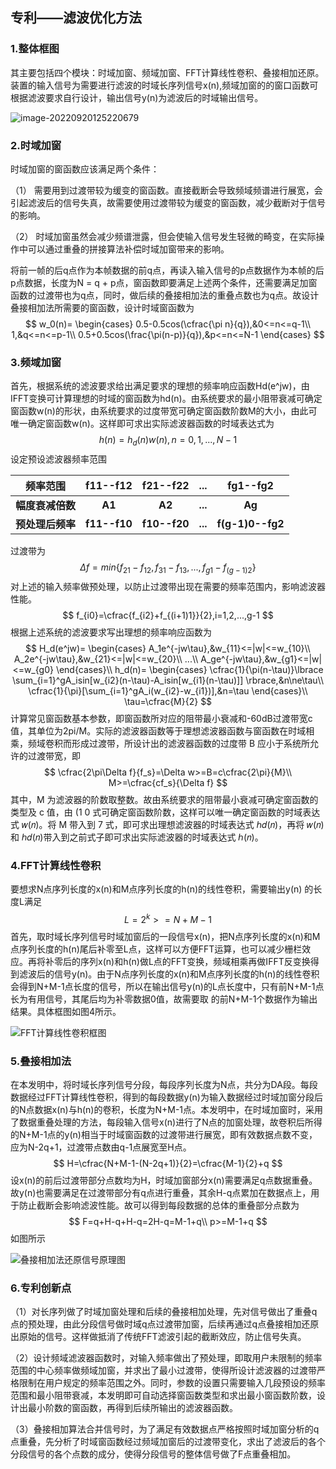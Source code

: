 ## 专利——滤波优化方法

### 1.整体框图

​		其主要包括四个模块：时域加窗、频域加窗、FFT计算线性卷积、叠接相加还原。装置的输入信号为需要进行滤波的时域长序列信号x(n),频域加窗的的窗口函数可根据滤波要求自行设计，输出信号y(n)为滤波后的时域输出信号。

![image-20220920125220679](https://gitee.com/qian-mi/typora_picture/raw/master/img/202209201252421.png)

### 2.时域加窗

时域加窗的窗函数应该满足两个条件：

（1） 需要用到过渡带较为缓变的窗函数。直接截断会导致频域频谱进行展宽，会引起滤波后的信号失真，故需要使用过渡带较为缓变的窗函数，减少截断对于信号的影响。

（2） 时域加窗虽然会减少频谱泄露，但会使输入信号发生轻微的畸变，在实际操作中可以通过重叠的拼接算法补偿时域加窗带来的影响。

​		将前一帧的后q点作为本帧数据的前q点，再读入输入信号的p点数据作为本帧的后p点数据，长度为N = q + p点，窗函数即要满足上述两个条件，还需要满足加窗函数的过渡带也为q点，同时，做后续的叠接相加法的重叠点数也为q点。故设计叠接相加法所需要的窗函数，设计时域窗函数为
$$
w_0(n)=
\begin{cases}
0.5-0.5cos(\cfrac{\pi n}{q}),&0<=n<=q-1\\
1,&q<=n<=p-1\\
0.5+0.5cos(\frac{\pi(n-p)}{q}),&p<=n<=N-1
\end{cases}
$$

### 3.频域加窗

​		首先，根据系统的滤波要求给出满足要求的理想的频率响应函数Hd(e^jw)，由IFFT变换可计算理想的时域的窗函数为hd(n)。由系统要求的最小阻带衰减可确定窗函数w(n)的形状，由系统要求的过度带宽可确定窗函数阶数M的大小，由此可唯一确定窗函数w(n)。这样即可求出实际滤波器函数的时域表达式为
$$
h(n)=h_d(n)w(n),n=0,1,...,N-1
$$
设定预设滤波器频率范围

|   **频率范围**   | **f11--f12** | **f21--f22** | **...** |   **fg1--fg2**   |
| :--------------: | :----------: | :----------: | :-----: | :--------------: |
| **幅度衰减倍数** |    **A1**    |    **A2**    | **...** |      **Ag**      |
| **预处理后频率** | **f11--f10** | **f10--f20** | **...** | **f(g-1)0--fg2** |

过渡带为
$$
\Delta f=min\lbrace f_{21}-f_{12},f_{31}-f_{13},...,f_{g1}-f_{(g-1)2}\rbrace
$$
对上述的输入频率做预处理，以防止过渡带出现在需要的频率范围内，影响滤波器性能。
$$
f_{i0}=\cfrac{f_{i2}+f_{(i+1)1}}{2},i=1,2,...,g-1
$$
根据上述系统的滤波要求写出理想的频率响应函数为
$$
H_d(e^jw)=
\begin{cases}
A_1e^{-jw\tau},&w_{11}<=|w|<=w_{10}\\
A_2e^{-jw\tau},&w_{21}<=|w|<=w_{20}\\
...\\
A_ge^{-jw\tau},&w_{g1}<=|w|<=w_{g0}
\end{cases}\\
h_d(n)=
\begin{cases}
\cfrac{1}{\pi(n-\tau)}\lbrace \sum_{i=1}^gA_isin[w_{i2}(n-\tau)-A_isin[w_{i1}(n-\tau)]] \rbrace,&n\ne\tau\\
\cfrac{1}{\pi}[\sum_{i=1}^gA_i(w_{i2}-w_{i1})],&n=\tau
\end{cases}\\
\tau=\cfrac{M}{2}
$$
计算常见窗函数基本参数，即窗函数所对应的阻带最小衰减和-60dB过渡带宽c值，其单位为2pi/M。实际的滤波器函数等于理想滤波器函数与窗函数在时域相乘，频域卷积而形成过渡带，所设计出的滤波器函数的过度带 B 应小于系统所允许的过渡带宽，即
$$
\cfrac{2\pi\Delta f}{f_s}=\Delta w>=B=c\cfrac{2\pi}{M}\\
M>=\cfrac{cf_s}{\Delta f}
$$
其中，M 为滤波器的阶数取整数。故由系统要求的阻带最小衰减可确定窗函数的类型及 c 值，由 (1 0 式可确定窗函数阶数，这样可以唯一确定窗函数的时域表达式 𝑤(𝑛)。将 M 带入到 7 式，即可求出理想滤波器的时域表达式 ℎ𝑑(𝑛)，再将 𝑤(𝑛)和 ℎ𝑑(𝑛)带入到之前式子即可求出实际滤波器的时域表达式 ℎ(𝑛)。

### 4.FFT计算线性卷积

要想求N点序列长度的x(n)和M点序列长度的h(n)的线性卷积，需要输出y(n) 的长度L满足
$$
L=2^k>=N+M-1
$$
​		首先，取时域长序列信号时域加窗后的一段信号x(n)，把N点序列长度的x(n)和M点序列长度的h(n)尾后补零至L点，这样可以方便FFT运算，也可以减少栅栏效应。再将补零后的序列x(n)和h(n)做L点的FFT变换，频域相乘再做IFFT反变换得到滤波后的信号y(n)。由于N点序列长度的x(n)和M点序列长度的h(n)的线性卷积会得到N+M-1点长度的信号，所以在输出信号y(n)的L点长度中，只有前N+M-1点长为有用信号，其尾后均为补零数据0值，故需要取  的前N+M-1个数据作为输出结果。具体框图如图4所示。

![FFT计算线性卷积框图](https://gitee.com/qian-mi/typora_picture/raw/master/img/202209201253662.png)

### 5.叠接相加法

在本发明中，将时域长序列信号分段，每段序列长度为N点，共分为DA段。每段数据经过FFT计算线性卷积，得到的每段数据y(n)为输入数据经过时域加窗分段后的N点数据x(n)与h(n)的卷积，长度为N+M-1点。本发明中，在时域加窗时，采用了数据重叠处理的方法，每段输入信号x(n)进行了N点的加窗处理，故卷积后所得的N+M-1点的y(n)相当于时域窗函数的过渡带进行展宽，即有效数据点数不变，应为N-2q+1，过渡带点数由q-1点展宽至H点。
$$
H=\cfrac{N+M-1-(N-2q+1)}{2}=\cfrac{M-1}{2}+q
$$
设x(n)的前后过渡带部分点数均为H，时域加窗部分x(n)需要满足q点数据重叠。故y(n)也需要满足在过渡带部分有q点进行重叠，其余H-q点累加在数据点上，用于防止截断会影响滤波性能。故可以得到每段数据的总体的重叠部分点数为
$$
F=q+H-q+H-q=2H-q=M-1+q\\
p>=M-1+q
$$
如图所示

![叠接相加法还原信号原理图](https://gitee.com/qian-mi/typora_picture/raw/master/img/202209201253446.jpg)

### 6.专利创新点

（1）对长序列做了时域加窗处理和后续的叠接相加处理，先对信号做出了重叠q点的预处理，由此分段信号做时域q点过渡带加窗，后续再通过q点叠接相加还原出原始的信号。这样做抵消了传统FFT滤波引起的截断效应，防止信号失真。

（2）设计频域滤波器函数时，对输入频率做出了预处理，即取用户未限制的频率范围的中心频率做频域加窗，并求出了最小过渡带，使得所设计滤波器的过渡带严格限制在用户规定的频率范围之外。同时，参数的设置只需要输入几段预设的频率范围和最小阻带衰减，本发明即可自动选择窗函数类型和求出最小窗函数阶数，设计出最小阶数的窗函数，再得到后续所输出的滤波器函数。

（3）叠接相加算法合并信号时，为了满足有效数据点严格按照时域加窗分析的q点重叠，先分析了时域窗函数经过频域加窗后的过渡带变化，求出了滤波后的各个分段信号的各个点数的成分，使得分段信号的整体信号做了F点重叠相加。

